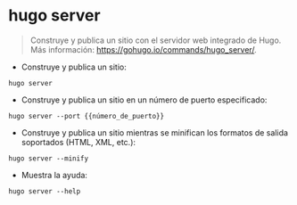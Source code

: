 # hugo server

> Construye y publica un sitio con el servidor web integrado de Hugo.
> Más información: <https://gohugo.io/commands/hugo_server/>.

- Construye y publica un sitio:

`hugo server`

- Construye y publica un sitio en un número de puerto especificado:

`hugo server --port {{número_de_puerto}}`

- Construye y publica un sitio mientras se minifican los formatos de salida soportados (HTML, XML, etc.):

`hugo server --minify`

- Muestra la ayuda:

`hugo server --help`
